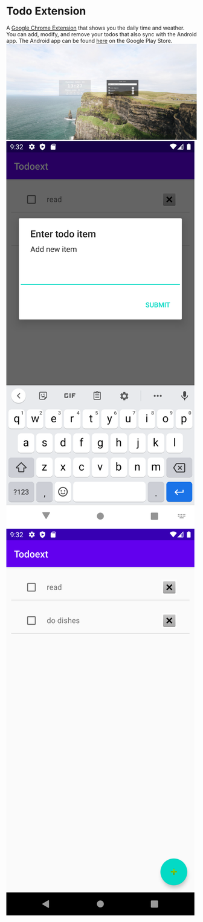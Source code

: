 # Todo Extension
A [Google Chrome Extension](https://chrome.google.com/webstore/detail/todo-extension/ikcefgjpcppmmllfjdfnnnfkoblcjbkk?hl=en&authuser=0) that shows you the daily time and weather. <br>
You can add, modify, and remove your todos that also sync with the Android app.
The Android app can be found [here](https://play.google.com/store/apps/details?id=com.nik.todoext) on the Google Play Store.
![Web Ext Image](images/todoext.jpg)
![Android App](images/AndroidScreenshot.png)
![Android App2](images/AndroidScreenshot2.png)